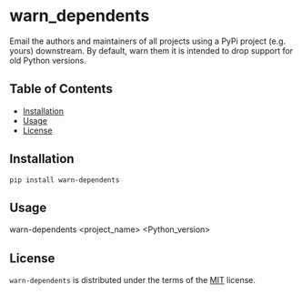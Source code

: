 # warn_dependents
Email the authors and maintainers of all projects using a PyPi project (e.g. yours) downstream.  By default, warn them it is intended to drop support for old Python versions.

## Table of Contents

- [Installation](#installation)
- [Usage](#usage)
- [License](#license)

## Installation

```console
pip install warn-dependents
```

## Usage

warn-dependents <project_name> <Python_version>

## License

`warn-dependents` is distributed under the terms of the [MIT](https://spdx.org/licenses/MIT.html) license.
